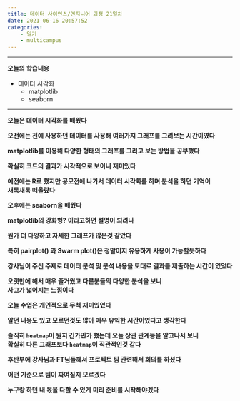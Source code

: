 ```yaml
---
title: 데이터 사이언스/엔지니어 과정 21일차
date: 2021-06-16 20:57:52
categories:
    - 일기
    - multicampus
---
```

___
**오늘의 학습내용**
- 데이터 시각화
    - matplotlib
    - seaborn
___
**오늘은 데이터 시각화를 배웠다**

**오전에는 전에 사용하던 데이터를 사용해 여러가지 그래프를 그려보는 시간이였다** 

**matplotlib를 이용해 다양한 형태의 그래프를 그리고 보는 방법을 공부했다**

**확실히 코드의 결과가 시각적으로 보이니 재미있다**  

**예전에는 R로 했지만 공모전에 나가서 데이터 시각화를 하며 분석을 하던 기억이  
새록새록 떠올랐다**

**오후에는 seaborn을 배웠다**

**matplotlib의 강화형? 이라고하면 설명이 되려나**

**뭔가 더 다양하고 자세한 그래프가 많은것 같았다**  

**특히 pairplot() 과 Swarm plot()은 정말이지 유용하게 사용이 가능할듯하다**  

**강사님이 주신 주제로 데이터 분석 및 분석 내용을 토대로 결과를 제출하는 시간이 있었다**  

**오랫만에 해서 매우 즐거웠고 다른분들의 다양한 분석을 보니  
사고가 넓어지는 느낌이다**

**오늘 수업은 개인적으로 무척 재미있었다**

**알던 내용도 있고 모르던것도 많아 매우 유익한 시간이였다고 생각한다**  

**솔직히 `heatmap`이 뭔지 긴가민가 했는데 오늘 상관 관계등을 알고나서 보니  
확실히 다른 그래프보다 `heatmap`이 직관적인것 같다**

**후반부에 강사님과 FT님들께서 프로젝트 팀 관련해서 회의를 하셨다**  

**어떤 기준으로 팀이 짜여질지 모르겠다**

**누구랑 하던 내 몫을 다할 수 있게 미리 준비를 시작해야겠다** 

